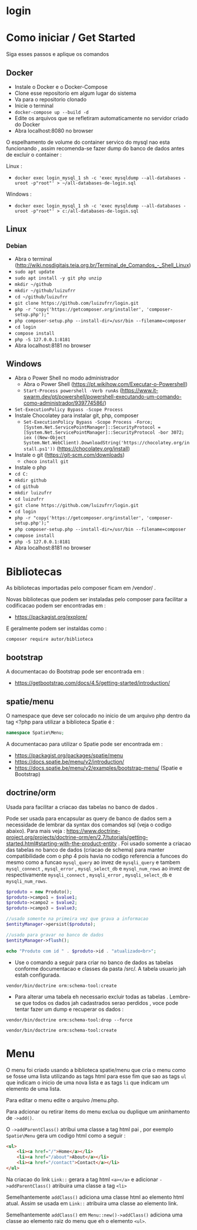 # login
# Como iniciar / Get Started
Siga esses passos e aplique os comandos
## Docker
* Instale o Docker e o Docker-Compose
* Clone esse repositorio em algum lugar do sistema
* Va para o repositorio clonado
* Inicie o terminal
* `docker-compose up --build -d`
* Edite os arquivos que se refletiram automaticamente no servidor criado do Docker
* Abra localhost:8080 no browser

O espelhamento de volume do container servico do mysql nao esta funcionando ,
assim recomenda-se fazer dump do banco de dados antes de excluir o container :

Linux :
* `docker exec login_mysql_1 sh -c 'exec mysqldump --all-databases -uroot -p"root"' > ~/all-databases-de-login.sql`

Windows :
* `docker exec login_mysql_1 sh -c 'exec mysqldump --all-databases -uroot -p"root"' > c:/all-databases-de-login.sql`

## Linux
### Debian
* Abra o terminal (http://wiki.nosdigitais.teia.org.br/Terminal_de_Comandos_-_Shell_Linux)
* `sudo apt update`
* `sudo apt install -y git php unzip`
* `mkdir ~/github`
* `mkdir ~/github/luizufrr`
* `cd ~/github/luizufrr`
* `git clone https://github.com/luizufrr/login.git`
* `php -r "copy('https://getcomposer.org/installer', 'composer-setup.php');"`
* `php composer-setup.php --install-dir=/usr/bin --filename=composer`
* `cd login`
* `compose install`
* `php -S 127.0.0.1:8181`
* Abra localhost:8181 no browser
## Windows
* Abra o Power Shell no modo administrador
  * Abra o Power Shell (https://pt.wikihow.com/Executar-o-Powershell)
  * `Start-Process powershell -Verb runAs` (https://www.it-swarm.dev/pt/powershell/powershell-executando-um-comando-como-administrador/939774586/)
* `Set-ExecutionPolicy Bypass -Scope Process`
* Instale Chocolatey para instalar git, php, composer
  * `Set-ExecutionPolicy Bypass -Scope Process -Force; [System.Net.ServicePointManager]::SecurityProtocol = [System.Net.ServicePointManager]::SecurityProtocol -bor 3072; iex ((New-Object System.Net.WebClient).DownloadString('https://chocolatey.org/install.ps1'))` (https://chocolatey.org/install)
* Instale o git (https://git-scm.com/downloads)
  * `choco install git`
* Instale o php
* `cd C:`
* `mkdir github`
* `cd github`
* `mkdir luizufrr`
* `cd luizufrr`
* `git clone https://github.com/luizufrr/login.git`
* `cd login`
* `php -r "copy('https://getcomposer.org/installer', 'composer-setup.php');"`
* `php composer-setup.php --install-dir=/usr/bin --filename=composer`
* `compose install`
* `php -S 127.0.0.1:8181`
* Abra localhost:8181 no browser
# Bibliotecas
As bibliotecas importadas pelo composer ficam em /vendor/ .

Novas bibliotecas que podem ser instaladas pelo composer
para facilitar a codificacao podem ser encontradas em :
* https://packagist.org/explore/

E geralmente podem ser instaldas como :
```
composer require autor/biblioteca
```
## bootstrap
A documentacao do Bootstrap pode ser encontrada em :
* https://getbootstrap.com/docs/4.5/getting-started/introduction/
## spatie/menu
O namespace que deve ser colocado no inicio de um arquivo
php dentro da tag <?php para utilizar a biblioteca Spatie é :
```php
namespace Spatie\Menu;
```
A documentacao para utilizar o Spatie pode ser encontrada em :
* https://packagist.org/packages/spatie/menu
* https://docs.spatie.be/menu/v2/introduction/
* https://docs.spatie.be/menu/v2/examples/bootstrap-menu/ (Spatie e Bootstrap)
## doctrine/orm
Usada para facilitar a criacao das tabelas no banco de dados .

Pode ser usada para encapsular as query de banco de dados sem a necessidade de lembrar da syntax dos comandos sql (veja o codigo abaixo). Para mais veja : https://www.doctrine-project.org/projects/doctrine-orm/en/2.7/tutorials/getting-started.html#starting-with-the-product-entity . Foi usado somente a criacao das tabelas no banco de dados (criacao de schema) para manter compatibilidade com o php 4 pois havia no codigo referencia a funcoes do mesmo como a funcao `mysql_query` ao invez de `mysqli_query` e tambem `mysql_connect` , `mysql_error` , `mysql_select_db` e `mysql_num_rows` ao invez de respectivamente `mysqli_connect` , `mysqli_error` , `mysqli_select_db` e `mysqli_num_rows`.
```php
$produto = new Produto();
$produto->campo1 = $value1;
$produto->campo2 = $value2;
$produto->campo3 = $value3;

//usado somente na primeira vez que grava a informacao
$entityManager->persist($produto);

//usado para gravar no banco de dados
$entityManager->flush();

echo "Produto com id " . $produto->id . "atualizado<br>";
```
* Use o comando a seguir para criar no banco de dados as tabelas conforme documentacao e classes da pasta /src/. A tabela usuario jah estah configurada.

`vendor/bin/doctrine orm:schema-tool:create`
* Para alterar uma tabela eh necessario excluir todas as tabelas . Lembre-se que todos os dados jah cadastrados serao perdidos , voce pode tentar fazer um dump e recuperar os dados :

`vendor/bin/doctrine orm:schema-tool:drop --force`

`vendor/bin/doctrine orm:schema-tool:create`
# Menu
O menu foi criado usando a biblioteca spatie/menu que
cria o menu como se fosse uma lista utilizando as tags
html para esse fim que sao as tags `ul` que indicam o
inicio de uma nova lista e as tags `li` que indicam um elemento
de uma lista.

Para editar o menu edite o arquivo /menu.php.

Para adcionar ou retirar items do menu exclua ou duplique
um aninhamento de `->add()`.

O `->addParentClass()` atribui uma classe a tag html pai ,
por exemplo `Spatie\Menu` gera um codigo html como a seguir :
```html
<ul>
    <li><a href="/">Home</a></li>
    <li><a href="/about">About</a></li>
    <li><a href="/contact">Contact</a></li>
</ul>
```
Na criacao do link `Link::` gerara a tag html `<a></a>`
e adicionar `->addParentClass()` atribuira uma classe a
tag `<li>`

Semelhantemente `addClass()` adiciona uma classe html ao
elemento html atual. Assim se usada em `Link::` atribuira
uma classe ao elemento link.

Semelhantemente `addClass()` em `Menu::new()->addClass()`
adiciona uma classe ao elemento raiz do menu que eh o elemento
`<ul>`.
